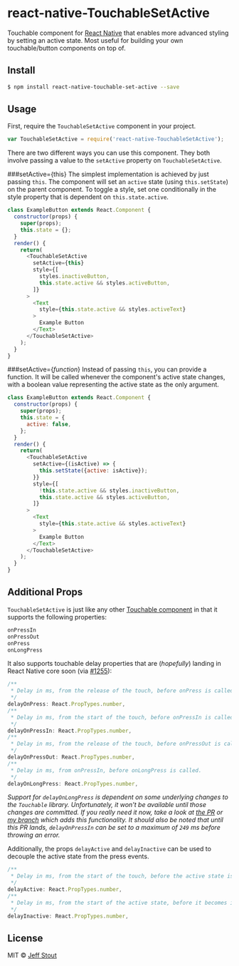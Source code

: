 # react-native-TouchableSetActive
Touchable component for [React Native](https://github.com/facebook/react-native) that enables more advanced styling by setting an active state. Most useful for building your own touchable/button components on top of.

## Install
```sh
$ npm install react-native-touchable-set-active --save
```

## Usage
First, require the `TouchableSetActive` component in your project.
```javascript
var TouchableSetActive = require('react-native-TouchableSetActive');
```

There are two different ways you can use this component. They both involve passing a value to the `setActive` property on `TouchableSetActive`.

###setActive={this}
The simplest implementation is achieved by just passing `this`. The component will set an `active` state (using `this.setState`) on the parent component. To toggle a style, set one conditionally in the style property that is dependent on `this.state.active`.

```javascript
class ExampleButton extends React.Component {
  constructor(props) {
    super(props);
    this.state = {};
  }
  render() {
    return(
      <TouchableSetActive
        setActive={this}
        style={[
          styles.inactiveButton,
          this.state.active && styles.activeButton,
        ]}
      >
        <Text
          style={this.state.active && styles.activeText}
        >
          Example Button
        </Text>
      </TouchableSetActive>
    );
  }
}
```

###setActive={*function*}
Instead of passing `this`, you can provide a function. It will be called whenever the component's active state changes, with a boolean value representing the active state as the only argument.
```javascript
class ExampleButton extends React.Component {
  constructor(props) {
    super(props);
    this.state = {
      active: false,
    };
  }
  render() {
    return(
      <TouchableSetActive
        setActive={(isActive) => {
          this.setState({active: isActive});
        }}
        style={[
          !this.state.active && styles.inactiveButton,
          this.state.active && styles.activeButton,
        ]}
      >
        <Text
          style={this.state.active && styles.activeText}
        >
          Example Button
        </Text>
      </TouchableSetActive>
    );
  }
}
```

## Additional Props
`TouchableSetActive` is just like any other [Touchable component](https://facebook.github.io/react-native/docs/touchablewithoutfeedback.html) in that it supports the following properties:
```javascript
onPressIn
onPressOut
onPress
onLongPress
```

It also supports touchable delay properties that are (*hopefully*) landing in React Native core soon (via [\#1255](https://github.com/facebook/react-native/pull/1255)):
```javascript
/**
 * Delay in ms, from the release of the touch, before onPress is called.
 */
delayOnPress: React.PropTypes.number,
/**
 * Delay in ms, from the start of the touch, before onPressIn is called.
 */
delayOnPressIn: React.PropTypes.number,
/**
 * Delay in ms, from the release of the touch, before onPressOut is called.
 */
delayOnPressOut: React.PropTypes.number,
/**
 * Delay in ms, from onPressIn, before onLongPress is called.
 */
delayOnLongPress: React.PropTypes.number,
```
*Support for `delayOnLongPress` is dependent on some underlying changes to the `Touchable` library. Unfortunately, it won't be available until those changes are committed. If you really need it now, take a look at [the PR](https://github.com/facebook/react-native/pull/1255) or [my branch](https://github.com/jmstout/react-native/tree/touchable-custom-delays) which adds this functionality. It should also be noted that until this PR lands, `delayOnPressIn` can be set to a maximum of `249` ms before throwing an error.*

Additionally, the props `delayActive` and `delayInactive` can be used to decouple the active state from the press events.
```javascript
/**
 * Delay in ms, from the start of the touch, before the active state is shown.
 */
delayActive: React.PropTypes.number,
/**
 * Delay in ms, from the start of the active state, before it becomes inactive.
 */
delayInactive: React.PropTypes.number,
```

## License
MIT © [Jeff Stout](http://jmstout.com)